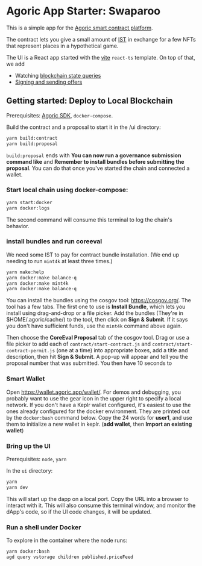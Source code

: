 # Agoric App Starter: Swaparoo

This is a simple app for the [Agoric smart contract platform](https://docs.agoric.com/).

The contract lets you give a small amount of [IST](https://inter.trade/) in exchange for
a few NFTs that represent places in a hypothetical game.

The UI is a React app started with the [vite](https://vitejs.dev/) `react-ts` template.
On top of that, we add

- Watching [blockchain state queries](https://docs.agoric.com/guides/getting-started/contract-rpc.html#querying-vstorage)
- [Signing and sending offers](https://docs.agoric.com/guides/getting-started/contract-rpc.html#signing-and-broadcasting-offers)

## Getting started: Deploy to Local Blockchain

Prerequisites: [Agoric SDK](https://docs.agoric.com/guides/getting-started/), `docker-compose`.

Build the contract and a proposal to start it in the /ui directory:

```sh
yarn build:contract
yarn build:proposal
```

`build:proposal` ends with **You can now run a governance submission command
like** and **Remember to install bundles before submitting the proposal**. You
can do that once you've started the chain and connected a wallet.


### Start local chain using docker-compose:

```sh
yarn start:docker
yarn docker:logs
```

The second command will consume this terminal to log the chain's behavior.

### install bundles and run coreeval

We need some IST to pay for contract bundle installation. (We end up
needing to run `mint4k` at least three times.)

```sh
yarn make:help
yarn docker:make balance-q
yarn docker:make mint4k
yarn docker:make balance-q
```

You can install the bundles using the cosgov tool: https://cosgov.org/. The tool
has a few tabs. The first one to use is **Install Bundle**, which lets you
install using drag-and-drop or a file picker. Add the bundles (They're in
$HOME/.agoric/cache/) to the tool, then click on **Sign & Submit**. If it says
you don't have sufficient funds, use the `mint4k` command above again.


Then choose the **CoreEval Proposal** tab of the cosgov tool. Drag or use a file
picker to add each of `contract/start-contract.js` and
`contract/start-contract-permit.js` (one at a time) into appropriate boxes, add
a title and description, then hit **Sign & Submit**. A pop-up will appear and
tell you the proposal number that was submitted. You then have 10 seconds to  

### Smart Wallet

Open https://wallet.agoric.app/wallet/. For demos and debugging, you probably
want to use the gear icon in the upper right to specify a local network. If you
don't have a Keplr wallet configured, it's easiest to use the ones already
configured for the docker environment. They are printed out by the `docker:bash`
command below. Copy the 24 words for **user1**, and use them to initialize a new
wallet in keplr. (**add wallet**, then **Import an existing wallet**)

### Bring up the UI
Prerequisites: `node`, `yarn`

In the `ui` directory:

```sh
yarn
yarn dev
```

This will start up the dapp on a local port. Copy the URL into a browser to
interact with it. This will also consume this terminal window, and monitor the
dApp's code, so if the UI code changes, it will be updated.

### Run a shell under Docker
To explore in the container where the node runs:

```sh
yarn docker:bash
agd query vstorage children published.priceFeed
```

